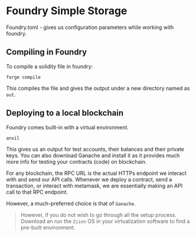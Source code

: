 # Foundry Simple Storage

Foundry.toml - gives us configuration parameters while working with foundry.

## Compiling in Foundry
To compile a solidity file in foundry:
```
forge compile
```
This compiles the file and gives the output under a new directory named as ```out```.

## Deploying to a local blockchain
Foundry comes built-in with a virtual environment.

    anvil
This gives us an output for test accounts, their balances and their private keys.
You can also download Ganache and install it as it provides much more info for testing your contracts (code) on blockchain.

For any blockchain, the RPC URL is the actual HTTPs endpoint we interact with and send our API calls. Whenever we deploy a contract, send a transaction, or interact with metamask, we are essentially making an API call to that RPC endpoint.

However, a much-preferred choice is that of `Ganache`. 

> However, if you do not wish to go through all the setup process. Download an run the `Ziion` OS in your virtualization software to find a pre-built environment.













